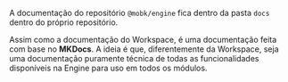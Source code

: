A documentação do repositório `@mobk/engine` fica dentro da pasta `docs` dentro do próprio repositório.

Assim como a documentação do Workspace, é uma documentação feita com base no **MKDocs**. A ideia é que, diferentemente da Workspace, seja uma documentação puramente técnica de todas as funcionalidades disponíveis na Engine para uso em todos os módulos.